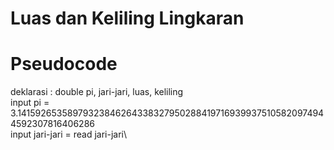 # Luas dan Keliling Lingkaran #
# Pseudocode #
deklarasi : double pi, jari-jari, luas, keliling\
input pi = 3.141592653589793238462643383279502884197169399375105820974944592307816406286\
input jari-jari = read jari-jari\

